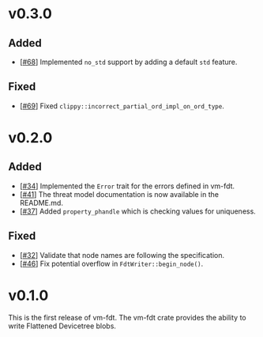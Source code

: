 # v0.3.0

## Added
- [[#68](https://github.com/rust-vmm/vm-fdt/pull/68)] Implemented `no_std`
  support by adding a default `std` feature.

## Fixed
- [[#69](https://github.com/rust-vmm/vm-fdt/pull/69)] Fixed
  `clippy::incorrect_partial_ord_impl_on_ord_type`.

# v0.2.0

## Added
- [[#34](https://github.com/rust-vmm/vm-fdt/pull/34)] Implemented the `Error`
  trait for the errors defined in vm-fdt.
- [[#41](https://github.com/rust-vmm/vm-fdt/pull/41)] The threat model
  documentation is now available in the README.md.
- [[#37](https://github.com/rust-vmm/vm-fdt/issues/37)] Added
  `property_phandle` which is checking values for uniqueness.

## Fixed
- [[#32](https://github.com/rust-vmm/vm-fdt/issues/32)] Validate that node
  names are following the specification.
- [[#46](https://github.com/rust-vmm/vm-fdt/pull/46)] Fix potential overflow
  in `FdtWriter::begin_node()`.

# v0.1.0

This is the first release of vm-fdt.
The vm-fdt crate provides the ability to write Flattened Devicetree blobs.
